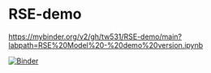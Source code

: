 # RSE-demo


https://mybinder.org/v2/gh/tw531/RSE-demo/main?labpath=RSE%20Model%20-%20demo%20version.ipynb


[![Binder](https://mybinder.org/badge_logo.svg)](https://mybinder.org/v2/gh/tw531/RSE-demo/main?labpath=RSE%20Model%20-%20demo%20version.ipynb)
